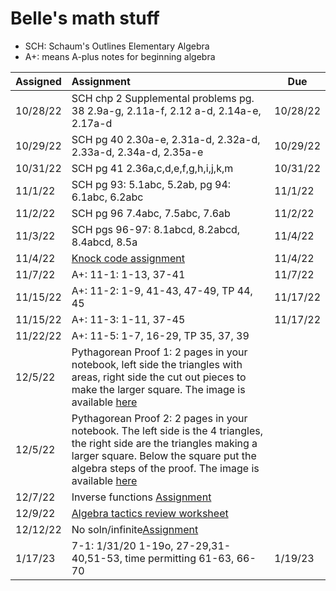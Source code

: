 # Belle's math stuff

* SCH: Schaum's Outlines Elementary Algebra
* A+: means A-plus notes for beginning algebra

| Assigned | Assignment | Due
|------|:-----------|------|
|10/28/22 | SCH  chp 2 Supplemental problems pg. 38 2.9a-g, 2.11a-f, 2.12 a-d, 2.14a-e, 2.17a-d | 10/28/22
|10/29/22 | SCH pg 40 2.30a-e, 2.31a-d, 2.32a-d, 2.33a-d, 2.34a-d, 2.35a-e | 10/29/22
|10/31/22 | SCH pg 41 2.36a,c,d,e,f,g,h,i,j,k,m | 10/31/22
|11/1/22 | SCH pg 93: 5.1abc, 5.2ab, pg 94: 6.1abc, 6.2abc | 11/1/22 
|11/2/22 | SCH pg 96 7.4abc, 7.5abc, 7.6ab | 11/2/22
|11/3/22 | SCH pgs 96-97: 8.1abcd, 8.2abcd, 8.4abcd, 8.5a | 11/4/22
|11/4/22 | [Knock code assignment](https://docs.google.com/document/d/1U06XcsFspu8KAN_23WcwOCW-9xS24IluFGwGOy32qQg/edit?usp=sharing)| 11/4/22
|11/7/22 | A+: 11-1: 1-13, 37-41 | 11/7/22
|11/15/22 | A+: 11-2: 1-9, 41-43, 47-49, TP 44, 45 | 11/17/22
|11/15/22 | A+: 11-3: 1-11, 37-45 | 11/17/22
|11/22/22 | A+: 11-5: 1-7, 16-29, TP 35, 37, 39
|12/5/22 | Pythagorean Proof 1: 2 pages in your notebook, left side the triangles with areas, right side the cut out pieces to make the larger square.  The image is available [here](../2019/math/PythagoreanProof1.png)
| 12/5/22 | Pythagorean Proof 2: 2 pages in your notebook.  The left side is the 4 triangles, the right side are the triangles making a larger square.  Below the square put the algebra steps of the proof.  The image is available [here](../2019/math/PythagoreanProof2.png)
|12/7/22 | Inverse functions [Assignment](https://docs.google.com/document/d/1QNPmsbSLnEI6cd8QfnJRde7OSwZOBHy_oVIJUfIiuuc/edit)
|12/9/22 | [Algebra tactics review worksheet](https://docs.google.com/document/d/1cQh67F-nnRg148IahyY4XH8k68JfRtkM8IbvnW79FLI/edit?usp=sharing)
|12/12/22 | No soln/infinite[Assignment](https://paper.dropbox.com/doc/No-solution-infinite-number-or-one--BYVyXcv3HXj5Vhw~OOJ4HtVVAQ-xgcEh4vffFxoMB2rJyDiU)
| 1/17/23 | 7-1:	1/31/20	1-19o, 27-29,31-40,51-53, time permitting 61-63, 66-70 | 1/19/23
